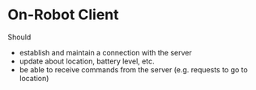 # On-Robot Client

Should 

 - establish and maintain a connection with the server
 - update about location, battery level, etc.
 - be able to receive commands from the server (e.g. requests to go to location)


